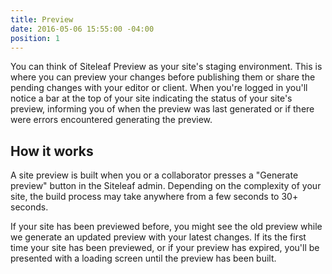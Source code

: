 ```yaml
---
title: Preview
date: 2016-05-06 15:55:00 -04:00
position: 1
---
```


You can think of Siteleaf Preview as your site's staging environment. This is where you can preview your changes before publishing them or share the pending changes with your editor or client. When you're logged in you'll notice a bar at the top of your site indicating the status of your site's preview, informing you of when the preview was last generated or if there were errors encountered generating the preview.

## How it works

A site preview is built when you or a collaborator presses a "Generate preview" button in the Siteleaf admin. Depending on the complexity of your site, the build process may take anywhere from a few seconds to 30+ seconds. 

If your site has been previewed before, you might see the old preview while we generate an updated preview with your latest changes. If its the first time your site has been previewed, or if your preview has expired, you'll be presented with a loading screen until the preview has been built. 